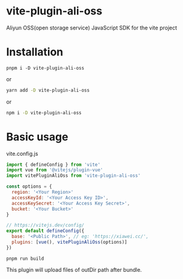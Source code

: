 vite-plugin-ali-oss
=======

Aliyun OSS(open storage service) JavaScript SDK for the vite project


# Installation

```
pnpm i -D vite-plugin-ali-oss
```

or

```bash
yarn add -D vite-plugin-ali-oss
```

or

```bash
npm i -D vite-plugin-ali-oss
```

# Basic usage

vite.config.js

```javascript
import { defineConfig } from 'vite'
import vue from '@vitejs/plugin-vue'
import vitePluginAliOss from 'vite-plugin-ali-oss'

const options = {
  region: '<Your Region>'
  accessKeyId: '<Your Access Key ID>',
  accessKeySecret: '<Your Access Key Secret>',
  bucket: '<Your Bucket>'
}

// https://vitejs.dev/config/
export default defineConfig({
  base: '<Public Path>', // eg: 'https://xiawei.cc/',
  plugins: [vue(), vitePluginAliOss(options)]
})
```

```
pnpm run build
```

This plugin will upload files of outDir path after bundle.


